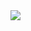 <img align="right" src="https://github-readme-stats.vercel.app/api?username=igxnon&show_icons=true&icon_color=CE1D2D&text_color=718096&bg_color=ffffff&hide_title=true" />
